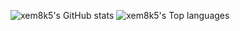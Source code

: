 ![xem8k5's GitHub stats](https://github-readme-stats.vercel.app/api?username=xem8k5&show_icons=true)
![xem8k5's Top languages](https://github-readme-stats.vercel.app/api/top-langs/?username=xem8k5&show_icons=true&include_all_commits=true&hide_border=false&count_private=true&langs_count=8)
